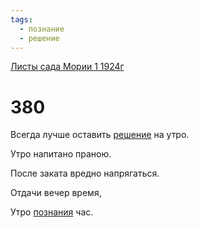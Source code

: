 ```yaml
---
tags:
  - познание
  - решение
---
```


[Листы сада Мории 1 1924г](/agni/1924)

# 380
Всегда лучше оставить [решение](/tag/#решение) на утро.   

Утро напитано праною.   

После заката вредно напрягаться.   

Отдачи вечер время,   

Утро [познания](/tag/#познание) час.   

